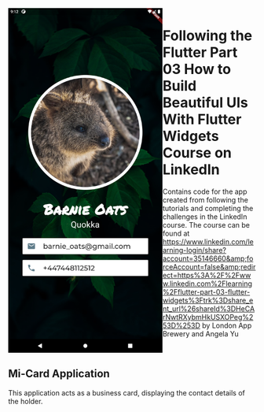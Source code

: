 <img align="left" src="/Screenshot_1632471164.png" height="700" style="margin: 60">

# Following the Flutter Part 03 How to Build Beautiful UIs With Flutter Widgets Course on LinkedIn
Contains code for the app created from following the tutorials and completing the challenges in the LinkedIn course. The course can be found at https://www.linkedin.com/learning-login/share?account=35146660&amp;forceAccount=false&amp;redirect=https%3A%2F%2Fwww.linkedin.com%2Flearning%2Fflutter-part-03-flutter-widgets%3Ftrk%3Dshare_ent_url%26shareId%3DHeCArNwtRXybmHkUSXOPeg%253D%253D by London App Brewery and Angela Yu

<br>

## Mi-Card Application
This application acts as a business card, displaying the contact details of the holder.
